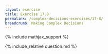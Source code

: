 ```yaml
---
layout: exercise
title: Exercise 17.8
permalink: /complex-decisions-exercises/17-8/
breadcrumb: Making Complex Decisions
---
```


{% include mathjax_support %}

<div><i class="arrow-up" data-chapter="complex-decisions-exercises" data-exercise="ex_8" data-rating="0"></i></div>
{% include_relative question.md %}

